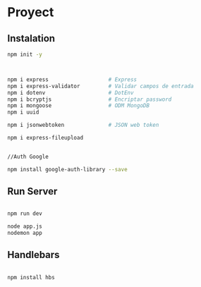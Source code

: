 # Proyect


## Instalation
```sh
npm init -y



npm i express                   # Express
npm i express-validator         # Validar campos de entrada
npm i dotenv                    # DotEnv
npm i bcryptjs                  # Encriptar password
npm i mongoose                  # ODM MongoDB
npm i uuid

npm i jsonwebtoken              # JSON web token

npm i express-fileupload


//Auth Google

npm install google-auth-library --save


```



## Run Server
```sh

npm run dev

node app.js
nodemon app

```

## Handlebars
```sh

npm install hbs

```